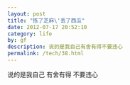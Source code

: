 ```yaml
---
layout: post
title: "拣了芝麻\'丢了西瓜"
date: 2012-07-17 20:52:10
category: life
by: gf
description: 说的是我自己有舍有得不要违心
permalink: /tech/38.html
---
```

说的是我自己 有舍有得 不要违心
